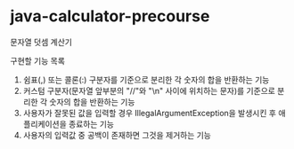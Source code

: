 # java-calculator-precourse

문자열 덧셈 계산기

구현할 기능 목록

1. 쉼표(,) 또는 콜론(:) 구분자를 기준으로 분리한 각 숫자의 합을 반환하는 기능
2. 커스텀 구분자(문자열 앞부분의 "//"와 "\n" 사이에 위치하는 문자)를 기준으로 분리한 각 숫자의 합을 반환하는 기능
3. 사용자가 잘못된 값을 입력할 경우 IllegalArgumentException을 발생시킨 후 애플리케이션을 종료하는 기능
4. 사용자의 입력값 중 공백이 존재하면 그것을 제거하는 기능
